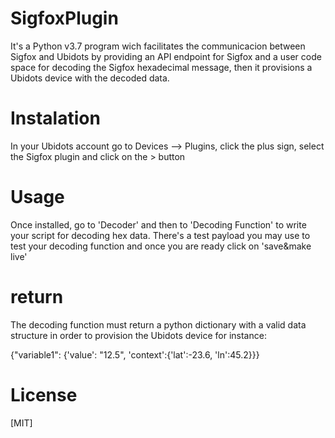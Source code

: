 # SigfoxPlugin

It's a Python v3.7 program wich facilitates the communicacion between Sigfox and Ubidots by providing an API endpoint for Sigfox and a user code space for decoding the Sigfox hexadecimal message, then it provisions a Ubidots device with the decoded data.

# Instalation 

In your Ubidots account go to Devices --> Plugins, click the plus sign, select the Sigfox plugin and click on the > button

# Usage

Once installed, go to 'Decoder' and then to 'Decoding Function' to write your script for decoding hex data. There's a test payload you may use to test your decoding function and once you are ready click on 'save&make live'

# return

The decoding function must return a python dictionary with a valid data structure in order to provision the Ubidots device for instance: 

{"variable1": {'value': "12.5", 'context':{'lat':-23.6, 'ln':45.2}}}

# License
[MIT]
